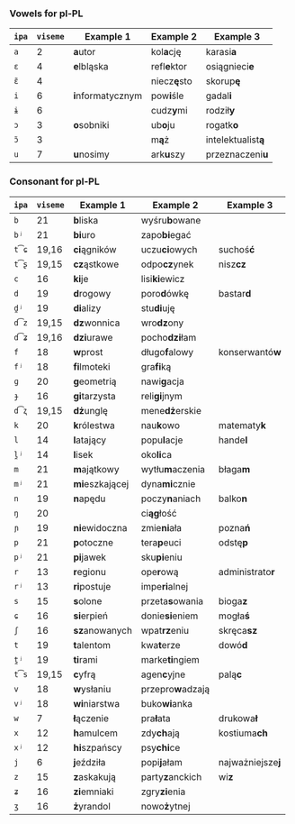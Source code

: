 ### Vowels for pl-PL

| `ipa` | `viseme` | Example 1          | Example 2          | Example 3           |
|-------|----------|--------------------|--------------------|---------------------|
| `a`   | 2        | **a**utor          | kol**a**cję        | karasi**a**         |
| `ɛ`   | 4        | **e**lbląska       | refl**e**ktor      | osiągnieci**e**     |
| `ɛ̃`  | 4        |                    | niecz**ę**sto      | skorup**ę**         |
| `i`   | 6        | **i**nformatycznym | pow**i**śle        | gadal**i**          |
| `ɨ`   | 6        |                    | cudz**y**mi        | rodził**y**         |
| `ɔ`   | 3        | **o**sobniki       | ub**o**ju          | rogatk**o**         |
| `ɔ̃`  | 3        |                    | m**ą**ż            | intelektualist**ą** |
| `u`   | 7        | **u**nosimy        | ark**u**szy        | przeznaczeni**u**   |

### Consonant for pl-PL

| `ipa` | `viseme` | Example 1          | Example 2          | Example 3           |
|-------|----------|--------------------|--------------------|---------------------|
| `b`   | 21       | **b**liska         | wyśru**b**owane    |                     |
| `bʲ`  | 21       | **bi**uro          | zapo**bi**egać     |                     |
| `t͡ɕ` | 19,16    | **ci**ągników      | uczu**ci**owych    | suchoś**ć**         |
| `t͡ʂ` | 19,15    | **cz**ąstkowe      | odpo**cz**ynek     | nisz**cz**          |
| `c`   | 16       | **ki**je           | lisi**ki**ewicz    |                     |
| `d`   | 19       | **d**rogowy        | poro**d**ówkę      | bastar**d**         |
| `d̪ʲ` | 19       | **di**alizy        | stu**di**uję       |                     |
| `d͡z` | 19,15    | **dz**wonnica      | wro**dz**ony       |                     |
| `d͡ʑ` | 19,16    | **dzi**urawe       | pocho**dzi**łam    |                     |
| `f`   | 18       | **w**prost         | długo**f**alowy    | konserwantó**w**    |
| `fʲ`  | 18       | **fi**lmoteki      | gra**fi**ką        |                     |
| `ɡ`   | 20       | **g**eometrią      | nawi**g**acja      |                     |
| `ɟ`   | 16       | **gi**tarzysta     | reli**gi**jnym     |                     |
| `d͡ʐ` | 19,15    | **dż**unglę        | mene**dż**erskie   |                     |
| `k`   | 20       | **k**rólestwa      | nau**k**owo        | matematy**k**       |
| `l`   | 14       | **l**atający       | popu**l**acje      | hande**l**          |
| `l̪ʲ` | 14       | **l**isek          | oko**li**ca        |                     |
| `m`   | 21       | **m**ajątkowy      | wytłu**m**aczenia  | błaga**m**          |
| `mʲ`  | 21       | **mi**eszkającej   | dyna**mi**cznie    |                     |
| `n`   | 19       | **n**apędu         | poczy**n**aniach   | balko**n**          |
| `ŋ`   | 20       |                    | ci**ąg**łość       |                     |
| `ɲ`   | 19       | **ni**ewidoczna    | zmie**ni**ała      | pozna**ń**          |
| `p`   | 21       | **p**otoczne       | tera**p**euci      | odstę**p**          |
| `pʲ`  | 21       | **pi**jawek        | sku**pi**eniu      |                     |
| `r`   | 13       | **r**egionu        | ope**r**ową        | administrato**r**   |
| `rʲ`  | 13       | **ri**postuje      | impe**ri**alnej    |                     |
| `s`   | 15       | **s**olone         | przeta**s**owania  | bioga**z**          |
| `ɕ`   | 16       | **si**erpień       | donie**si**eniem   | mogła**ś**          |
| `ʃ`   | 16       | **sz**anowanych    | wpat**rz**eniu     | skręca**sz**        |
| `t`   | 19       | **t**alentom       | kwa**t**erze       | dowó**d**           |
| `t̪ʲ` | 19       | **ti**rami         | marke**ti**ngiem   |                     |
| `t͡s` | 19,15    | **c**yfrą          | agen**c**yjne      | palą**c**           |
| `v`   | 18       | **w**ysłaniu       | przepro**w**adzają |                     |
| `vʲ`  | 18       | **wi**niarstwa     | buko**wi**anka     |                     |
| `w`   | 7        | **ł**ączenie       | pra**ł**ata        | drukowa**ł**        |
| `x`   | 12       | **h**amulcem       | zdy**ch**ają       | kostiuma**ch**      |
| `xʲ`  | 12       | **hi**szpańscy     | psy**chi**ce       |                     |
| `j`   | 6        | **j**eździła       | popi**j**ałam      | najważniejsze**j**  |
| `z`   | 15       | **z**askakują      | party**z**anckich  | wi**z**             |
| `ʑ`   | 16       | **zi**emniaki      | zgry**zi**enia     |                     |
| `ʒ`   | 16       | **ż**yrandol       | nowo**ż**ytnej     |                     |